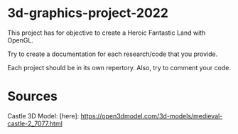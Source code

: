 # 3d-graphics-project-2022

This project has for objective to create a Heroic Fantastic Land with OpenGL.

Try to create a documentation for each research/code that you provide.

Each project should be in its own repertory. Also, try to comment your code.

# Sources

Castle 3D Model: [here]: https://open3dmodel.com/3d-models/medieval-castle-2_7077.html
